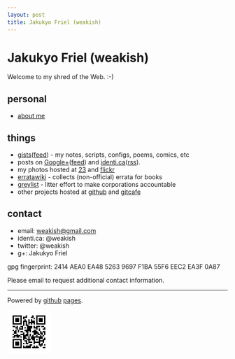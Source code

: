 ```yaml
---
layout: post
title: Jakukyo Friel (weakish)
---
```


Jakukyo Friel (weakish)
=======================

Welcome to my shred of the Web. :-)

personal
--------

* [about me][]

[about me]: http://about.me/weakish (about me)

things
------

* [gists][]([feed][gist-feed]) - my notes, scripts, configs, poems, comics, etc
* posts on [Google+][gplus-posts]([feed][gplus-feed]) and [identi.ca][]([rss][pump2rss]).
* my photos hosted at [23][] and [flickr][]
* [erratawiki][] - collects (non-official) errata for books
* [greylist][] - litter effort to make corporations accountable
* other projects hosted at [github][] and [gitcafe][]

[gists]: http://gist.github.com/weakish
[gist-feed]: http://gist.github.com/weakish.atom
[erratawiki]: http://bitbucket.org/weakish/errata/wiki/Home
[greylist]: http://bitbucket.org/weakish/greylist/wiki/Home
[gplus-posts]: https://plus.google.com/107331692444266690632/posts
[gplus-feed]: http://gplusrss.com/rss/feed/ea57ff853aa87c2f3078f17958b0fc3c4fa6748a9eeaf (powered by gplusrss)
[github]: https://github.com/weakish/
[gitcafe]: http://gitcafe.com/weakish/
[23]: http://www.23hq.com/weakish/album/list/
[flickr]: http://www.flickr.com/photos/weakish/sets/
[identi.ca]: https://identi.ca/weakish/
[pump2rss]: https://pump2rss.com/feed/weakish@identi.ca.atom

contact
-------

* email: <weakish@gmail.com>
* identi.ca: @weakish
* twitter: @weakish
* g+: Jakukyo Friel

gpg fingerprint: 2414 AEA0 EA48 5263 9697  F1BA 55F6 EEC2 EA3F 0A87

Please email to request additional contact information.


----

Powered by [github][] [pages][].

[github]: https://github.com/weakish/weakish.github.com
[pages]: http://pages.github.com

![QR-code of this page](qr.png)
